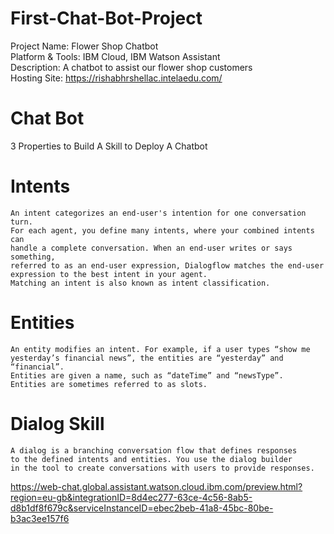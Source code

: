 # First-Chat-Bot-Project
Project Name:	Flower Shop Chatbot
<br /> Platform & Tools:	IBM Cloud, IBM Watson Assistant
<br /> Description:		A chatbot to assist our flower shop customers
<br /> Hosting Site:		https://rishabhrshellac.intelaedu.com/

# Chat Bot
3 Properties to Build A Skill to Deploy A Chatbot

# Intents
	An intent categorizes an end-user's intention for one conversation turn.
	For each agent, you define many intents, where your combined intents can 
	handle a complete conversation. When an end-user writes or says something,
	referred to as an end-user expression, Dialogflow matches the end-user 
	expression to the best intent in your agent. 
	Matching an intent is also known as intent classification.
	
# Entities
	An entity modifies an intent. For example, if a user types “show me 
	yesterday’s financial news”, the entities are “yesterday” and “financial”.
	Entities are given a name, such as “dateTime” and “newsType”. 
	Entities are sometimes referred to as slots.
	
# Dialog Skill
	A dialog is a branching conversation flow that defines responses 
	to the defined intents and entities. You use the dialog builder 
	in the tool to create conversations with users to provide responses.

https://web-chat.global.assistant.watson.cloud.ibm.com/preview.html?region=eu-gb&integrationID=8d4ec277-63ce-4c56-8ab5-d8b1df8f679c&serviceInstanceID=ebec2beb-41a8-45bc-80be-b3ac3ee157f6

